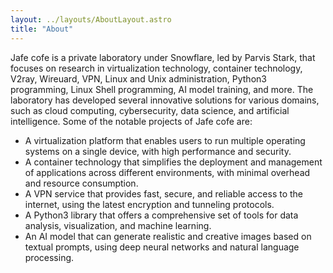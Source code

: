 ```yaml
---
layout: ../layouts/AboutLayout.astro
title: "About"
---
```



Jafe cofe is a private laboratory under Snowflare, led by Parvis Stark, that focuses on research in virtualization technology, container technology, V2ray, Wireuard, VPN, Linux and Unix administration, Python3 programming, Linux Shell programming, AI model training, and more. The laboratory has developed several innovative solutions for various domains, such as cloud computing, cybersecurity, data science, and artificial intelligence. Some of the notable projects of Jafe cofe are:   

* A virtualization platform that enables users to run multiple operating systems on a single device, with high performance and security.  
* A container technology that simplifies the deployment and management of applications across different environments, with minimal overhead and resource consumption.  
* A VPN service that provides fast, secure, and reliable access to the internet, using the latest encryption and tunneling protocols.  
* A Python3 library that offers a comprehensive set of tools for data analysis, visualization, and machine learning.  
* An AI model that can generate realistic and creative images based on textual prompts, using deep neural networks and natural language processing.  
